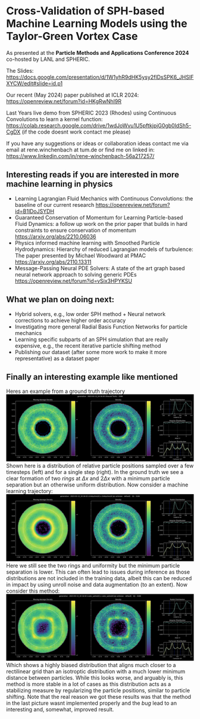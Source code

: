 # Cross-Validation of SPH-based Machine Learning Models using the Taylor-Green Vortex Case 

As presented at the __Particle Methods and Applications Conference 2024__ co-hosted by LANL and SPHERIC.

The Slides: https://docs.google.com/presentation/d/1W1yhR9dHK5ysy2fIDsSPK6_JHSIFXYCW/edit#slide=id.p1

Our recent (May 2024) paper published at ICLR 2024: https://openreview.net/forum?id=HKgRwNhI9R

Last Years live demo from SPHERIC 2023 (Rhodes) using Continuous Convolutions to learn a kernel function: https://colab.research.google.com/drive/1wdJoWvu1U5pftkjpjG0gb0ldSh5-CgDX (if the code doesnt work contact me please)

If you have any suggestions or ideas or collaboration ideas contact me via email at rene.winchenbach at tum.de or find me on linked in: https://www.linkedin.com/in/rene-winchenbach-56a217257/ 

## Interesting reads if you are interested in more machine learning in physics
- Learning Lagrangian Fluid Mechanics with Continuous Convolutions: the baseline of our current research https://openreview.net/forum?id=B1lDoJSYDH 
- Guaranteed Conservation of Momentum for Learning Particle-based Fluid Dynamics: a follow up work on the prior paper that builds in hard constraints to ensure conservation of momentum https://arxiv.org/abs/2210.06036
- Physics informed machine learning with Smoothed Particle Hydrodynamics: Hierarchy of reduced Lagrangian models of turbulence: The paper presented by Michael Woodward at PMAC https://arxiv.org/abs/2110.13311
- Message-Passing Neural PDE Solvers: A state of the art graph based neural network approach to solving generic PDEs https://openreview.net/forum?id=vSix3HPYKSU

## What we plan on doing next:
- Hybrid solvers, e.g., low order SPH method + Neural network corrections to achieve higher order accuracy
- Investigating more general Radial Basis Function Networks for particle mechanics
- Learning specific subparts of an SPH simulation that are really expensive, e.g., the recent iterative particle shifting method
- Publishing our dataset (after some more work to make it more representative) as a dataset paper

## Finally an interesting example like mentioned
Heres an example from a ground truth trajectory
![](2023-05-22-13-14-57.png)
Shown here is a distribution of relative particle positions sampled over a few timesteps (left) and for a single step (right). In the ground truth we see a clear formation of two _rings_ at $\Delta x$ and $2\Delta x$ with a minimum particle separation but an otherwise uniform distribution. Now consider a machine learning trajectory:
![](2023-05-22-13-18-55.png) 
Here we still see the two rings and uniformity but the minimum particle separation is lower. This can often lead to issues during inference as those distributions are not included in the training data, albeit this can be reduced in impact by using unroll noise and data augmentation (to an extent). Now consider this method:
![](2023-05-22-13-19-31.png)
Which shows a highly biased distribution that aligns much closer to a rectilinear grid than an isotroptic distribution with a much lower minimum distance between particles. While this looks worse, and arguably is, this method is more stable in a lot of cases as this distribution acts as a stabilizing measure by regularizing the particle positions, similar to particle shifting. Note that the real reason we got these results was that the method in the last picture wasnt implemented properly and the _bug_ lead to an interesting and, somewhat, improved result.

